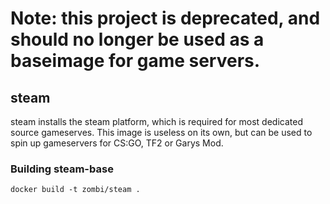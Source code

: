 # Note: this project is deprecated, and should no longer be used as a baseimage for game servers.

## steam
steam installs the steam platform, which is required for most dedicated
source gameserves. This image is useless on its own, but can be used to
spin up gameservers for CS:GO, TF2 or Garys Mod.

### Building steam-base

```
docker build -t zombi/steam .
```

